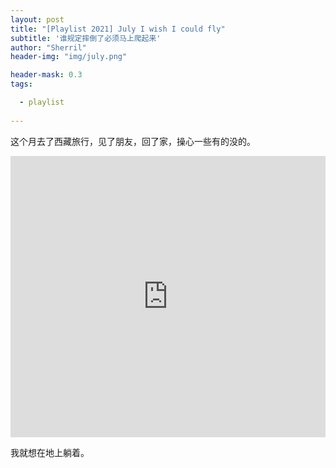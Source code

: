 ```yaml
---
layout: post
title: "[Playlist 2021] July I wish I could fly"
subtitle: '谁规定摔倒了必须马上爬起来'
author: "Sherril"
header-img: "img/july.png"

header-mask: 0.3
tags:

  - playlist
  
---
```


这个月去了西藏旅行，见了朋友，回了家，操心一些有的没的。


<iframe frameborder="no" border="0" marginwidth="0" marginheight="0" width="100%" height="450" src="http://music.163.com/outchain/player?type=0&id=6886525331&auto=1&height=430"></iframe>

我就想在地上躺着。